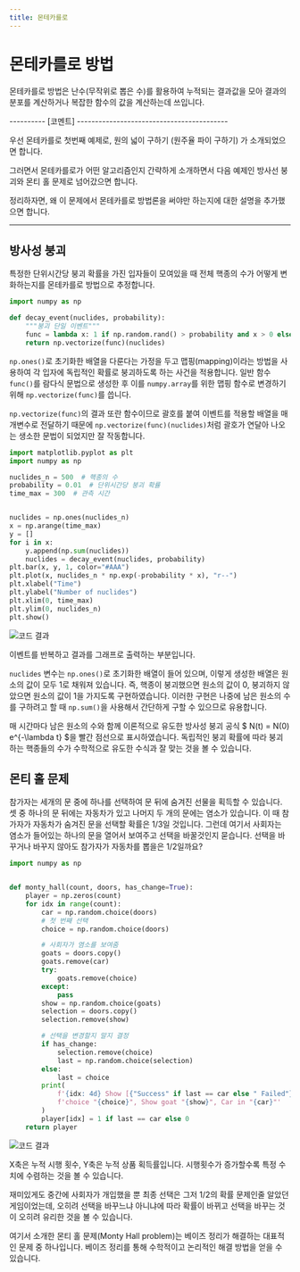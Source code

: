 ```yaml
---
title: 몬테카를로
---
```


# 몬테카를로 방법

몬테카를로 방법은 난수(무작위로 뽑은 수)를 활용하여 누적되는 결과값을 모아 결과의 분포를 계산하거나 복잡한 함수의 값을 계산하는데 쓰입니다.



---------- [코멘트] ------------------------------------------

우선 몬테카를로 첫번째 예제로, 원의 넓이 구하기 (원주율 파이 구하기) 가 소개되었으면 합니다.

그러면서 몬테카를로가 어떤 알고리즘인지 간략하게 소개하면서 다음 예제인 방사선 붕괴와 몬티 홀 문제로 넘어갔으면 합니다.

정리하자면, 왜 이 문제에서 몬테카를로 방법론을 써야만 하는지에 대한 설명을 추가했으면 합니다.

--------------------------------------------------------------



## 방사성 붕괴

특정한 단위시간당 붕괴 확률을 가진 입자들이 모여있을 때 전체 핵종의 수가 어떻게 변화하는지를 몬테카를로 방법으로 추정합니다.

```python
import numpy as np

def decay_event(nuclides, probability):
    """붕괴 단일 이벤트"""
    func = lambda x: 1 if np.random.rand() > probability and x > 0 else 0
    return np.vectorize(func)(nuclides)
```

`np.ones()`로 초기화한 배열을 다룬다는 가정을 두고 맵핑(mapping)이라는 방법을 사용하여 각 입자에 독립적인 확률로 붕괴하도록 하는 사건을 적용합니다. 일반 함수 `func()`를 람다식 문법으로 생성한 후 이를 `numpy.array`를 위한 맵핑 함수로 변경하기 위해 `np.vectorize(func)`를 씁니다.

`np.vectorize(func)`의 결과 또란 함수이므로 괄호를 붙여 이벤트를 적용할 배열을 매개변수로 전달하기 때문에 `np.vectorize(func)(nuclides)`처럼 괄호가 연달아 나오는 생소한 문법이 되었지만 잘 작동합니다.

```python
import matplotlib.pyplot as plt
import numpy as np

nuclides_n = 500  # 핵종의 수
probability = 0.01  # 단위시간당 붕괴 확률
time_max = 300  # 관측 시간


nuclides = np.ones(nuclides_n)
x = np.arange(time_max)
y = []
for i in x:
    y.append(np.sum(nuclides))
    nuclides = decay_event(nuclides, probability)
plt.bar(x, y, 1, color="#AAA")
plt.plot(x, nuclides_n * np.exp(-probability * x), "r--")
plt.xlabel("Time")
plt.ylabel("Number of nuclides")
plt.xlim(0, time_max)
plt.ylim(0, nuclides_n)
plt.show()
```

![코드 결과](../assets/monte_carlo_2.png)

이벤트를 반복하고 결과를 그래프로 출력하는 부분입니다.

`nuclides` 변수는 `np.ones()`로 초기화한 배열이 들어 있으며, 이렇게 생성한 배열은 원소의 값이 모두 1로 채워져 있습니다. 즉, 핵종이 붕괴했으면 원소의 값이 0, 붕괴하지 않았으면 원소의 값이 1을 가지도록 구현하였습니다. 이러한 구현은 나중에 남은 원소의 수를  구하려고 할 때 `np.sum()`을 사용해서 간단하게 구할 수 있으므로 유용합니다.

매 시간마다 남은 원소의 수와 함께 이론적으로 유도한 방사성 붕괴 공식 $ N(t) = N(0) e^{-\lambda t} $을 빨간 점선으로 표시하였습니다. 독립적인 붕괴 확률에 따라 붕괴 하는 핵종들의 수가 수학적으로 유도한 수식과 잘 맞는 것을 볼 수 있습니다.

## 몬티 홀 문제

참가자는 세개의 문 중에 하나를 선택하여 문 뒤에 숨겨진 선물을 획득할 수 있습니다. 셋 중 하나의 문 뒤에는 자동차가 있고 나머지 두 개의 문에는 염소가 있습니다. 이 때 참가자가 자동차가 숨겨진 문을 선택할 확률은 1/3일 것입니다. 그런데 여기서 사회자는 염소가 들어있는 하나의 문을 열어서 보여주고 선택을 바꿀것인지 묻습니다. 선택을 바꾸거나 바꾸지 않아도 참가자가 자동차를 뽑을은 1/2일까요?

```python
import numpy as np


def monty_hall(count, doors, has_change=True):
    player = np.zeros(count)
    for idx in range(count):
        car = np.random.choice(doors)
        # 첫 번째 선택
        choice = np.random.choice(doors)

        # 사회자가 염소를 보여줌
        goats = doors.copy()
        goats.remove(car)
        try:
            goats.remove(choice)
        except:
            pass
        show = np.random.choice(goats)
        selection = doors.copy()
        selection.remove(show)

        # 선택을 변경할지 말지 결정
        if has_change:
            selection.remove(choice)
            last = np.random.choice(selection)
        else:
            last = choice
        print(
            f'{idx: 4d} Show [{"Success" if last == car else " Failed"}]: '
            f'choice "{choice}", Show goat "{show}", Car in "{car}"'
        )
        player[idx] = 1 if last == car else 0
    return player
```

![코드 결과](../assets/monte_carlo_1.png)

X축은 누적 시행 횟수, Y축은 누적 상품 획득률입니다. 시행횟수가 증가할수록 특정 수치에 수렴하는 것을 볼 수 있습니다.

재미있게도 중간에 사회자가 개입했을 뿐 최종 선택은 그저 1/2의 확률 문제인줄 알았던 게임이었는데, 오히려 선택을 바꾸느냐 아니냐에 따라 확률이 바뀌고 선택을 바꾸는 것이 오히려 유리한 것을 볼 수 있습니다.

여기서 소개한 몬티 홀 문제(Monty Hall problem)는 베이즈 정리가 해결하는 대표적인 문제 중 하나입니다. 베이즈 정리를 통해 수학적이고 논리적인 해결 방법을 얻을 수 있습니다.
